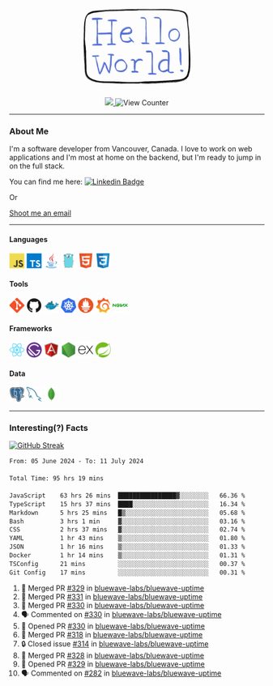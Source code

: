 <div align="center">
    <img src="./img/hello_world.webp" height="200px" width="">
    <div>
        <a href="https://www.linkedin.com/in/ajhollid">
            <img src="https://img.shields.io/badge/LinkedIn-blue"/>
        </a>
        <img src="https://komarev.com/ghpvc/?username=ajhollid&color=yellow" alt="View Counter">
    </div>
</div>

---

### About Me

I'm a software developer from Vancouver, Canada. I love to work on web applications and I'm most at home on the backend, but I'm ready to jump in on the full stack.

You can find me here: [![Linkedin Badge](https://img.shields.io/badge/-ajhollid-blue?style=flat&logo=Linkedin&logoColor=white)](https://www.linkedin.com/in/ajhollid)

Or

[Shoot me an email](mailto:ajhollid@gmail.com)

---

#### Languages

<div>
    <img src="./img/devicons/javascript-original.svg" width=30 height=30 alt="JavaScript">
    <img src="/img/devicons/typescript-original.svg" width=30 height=30 alt="TypeScript">
    <img src="./img/devicons/java-original.svg" width=30 height=30 alt="Java">
    <img src="./img/devicons/go-original.svg" width=30 height=30 alt="Golang">
    <img src="./img/devicons/html5-original.svg" width=30 height=30 alt="HTML 5">
    <img src="./img/devicons/css3-original.svg" width=30 height=30 alt="CSS 3">
</div>

#### Tools

<div>
    <img src="./img/devicons/git-original.svg" width=30 height=30 alt="Git">
    <img src="./img/devicons/github-original.svg" width=30 height=30 alt="Github">
    <img src="./img/devicons/docker-original.svg" width=30 
    height=30 alt="Docker">
    <img src="./img/devicons/kubernetes-original.svg" width=30 height=30 alt="K8">
    <img src="./img/devicons/prometheus-original.svg" width=30 height=30 alt="Prometheus">
    <img src="./img/devicons/grafana-original.svg" width=30 height=30 alt="Grafana">
    <img src="./img/devicons/nginx-original.svg" width=30 height=30 alt="Nginx">
</div>

#### Frameworks

<div>
    <img src="./img/devicons/react-original.svg" width=30 height=30 alt="React">
    <img src="./img/devicons/gatsby-original.svg" width=30 height=30 alt="Gatsby">
    <img src="./img/devicons/angularjs-original.svg" width=30 height=30 alt="AngularJS">
    <img src="./img/devicons/nodejs-original.svg" width=30 height=30 alt="NodeJS">
    <img src="./img/devicons/express-original.svg" width=30 height=30 alt="Express">
    <img src="./img/devicons/spring-original.svg" width=30 height=30 alt="Spring">
</div>

#### Data

<div>
    <img src="./img/devicons/postgresql-original.svg" width=30 height=30 alt="Postgresql">
    <img src="./img/devicons/mysql-original.svg" width=30 height=30 alt="Mysql">
    <img src="./img/devicons/mongodb-original.svg" width=30 height=30 alt="MongoDB">
</div>

---

### Interesting(?) Facts

[![GitHub Streak](http://github-readme-streak-stats.herokuapp.com?user=ajhollid)](https://git.io/streak-stats)

 <!--START_SECTION:waka-->

```txt
From: 05 June 2024 - To: 11 July 2024

Total Time: 95 hrs 19 mins

JavaScript    63 hrs 26 mins  ████████████████▓░░░░░░░░   66.36 %
TypeScript    15 hrs 37 mins  ████░░░░░░░░░░░░░░░░░░░░░   16.34 %
Markdown      5 hrs 25 mins   █▒░░░░░░░░░░░░░░░░░░░░░░░   05.68 %
Bash          3 hrs 1 min     ▓░░░░░░░░░░░░░░░░░░░░░░░░   03.16 %
CSS           2 hrs 37 mins   ▓░░░░░░░░░░░░░░░░░░░░░░░░   02.74 %
YAML          1 hr 43 mins    ▒░░░░░░░░░░░░░░░░░░░░░░░░   01.80 %
JSON          1 hr 16 mins    ▒░░░░░░░░░░░░░░░░░░░░░░░░   01.33 %
Docker        1 hr 14 mins    ▒░░░░░░░░░░░░░░░░░░░░░░░░   01.31 %
TSConfig      21 mins         ░░░░░░░░░░░░░░░░░░░░░░░░░   00.37 %
Git Config    17 mins         ░░░░░░░░░░░░░░░░░░░░░░░░░   00.31 %
```

<!--END_SECTION:waka-->


<!--START_SECTION:activity-->
1. 🎉 Merged PR [#329](https://github.com/bluewave-labs/bluewave-uptime/pull/329) in [bluewave-labs/bluewave-uptime](https://github.com/bluewave-labs/bluewave-uptime)
2. 🎉 Merged PR [#331](https://github.com/bluewave-labs/bluewave-uptime/pull/331) in [bluewave-labs/bluewave-uptime](https://github.com/bluewave-labs/bluewave-uptime)
3. 🎉 Merged PR [#330](https://github.com/bluewave-labs/bluewave-uptime/pull/330) in [bluewave-labs/bluewave-uptime](https://github.com/bluewave-labs/bluewave-uptime)
4. 🗣 Commented on [#330](https://github.com/bluewave-labs/bluewave-uptime/pull/330#issuecomment-2226390090) in [bluewave-labs/bluewave-uptime](https://github.com/bluewave-labs/bluewave-uptime)
5. 💪 Opened PR [#330](https://github.com/bluewave-labs/bluewave-uptime/pull/330) in [bluewave-labs/bluewave-uptime](https://github.com/bluewave-labs/bluewave-uptime)
6. 🎉 Merged PR [#318](https://github.com/bluewave-labs/bluewave-uptime/pull/318) in [bluewave-labs/bluewave-uptime](https://github.com/bluewave-labs/bluewave-uptime)
7. 🔒 Closed issue [#314](https://github.com/bluewave-labs/bluewave-uptime/issues/314) in [bluewave-labs/bluewave-uptime](https://github.com/bluewave-labs/bluewave-uptime)
8. 🎉 Merged PR [#328](https://github.com/bluewave-labs/bluewave-uptime/pull/328) in [bluewave-labs/bluewave-uptime](https://github.com/bluewave-labs/bluewave-uptime)
9. 💪 Opened PR [#329](https://github.com/bluewave-labs/bluewave-uptime/pull/329) in [bluewave-labs/bluewave-uptime](https://github.com/bluewave-labs/bluewave-uptime)
10. 🗣 Commented on [#282](https://github.com/bluewave-labs/bluewave-uptime/issues/282#issuecomment-2226147567) in [bluewave-labs/bluewave-uptime](https://github.com/bluewave-labs/bluewave-uptime)
<!--END_SECTION:activity-->

